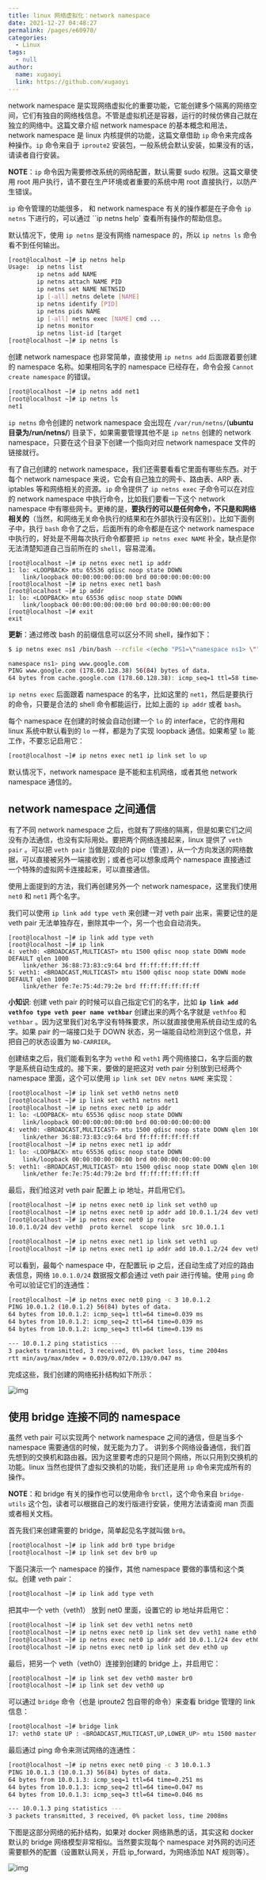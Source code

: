 ```yaml
---
title: linux 网络虚拟化：network namespace
date: 2021-12-27 04:48:27
permalink: /pages/e60970/
categories: 
  - Linux
tags: 
  - null
author: 
  name: xugaoyi
  link: https://github.com/xugaoyi
---
```

network namespace 是实现网络虚拟化的重要功能，它能创建多个隔离的网络空间，它们有独自的网络栈信息。不管是虚拟机还是容器，运行的时候仿佛自己就在独立的网络中。这篇文章介绍 network namespace 的基本概念和用法，network namespace 是 linux 内核提供的功能，这篇文章借助 `ip` 命令来完成各种操作。`ip` 命令来自于 `iproute2` 安装包，一般系统会默认安装，如果没有的话，请读者自行安装。

**NOTE**：`ip` 命令因为需要修改系统的网络配置，默认需要 sudo 权限。这篇文章使用 root 用户执行，请不要在生产环境或者重要的系统中用 root 直接执行，以防产生错误。

`ip` 命令管理的功能很多， 和 network namespace 有关的操作都是在子命令 `ip netns` 下进行的，可以通过 ``ip netns help` 查看所有操作的帮助信息。

默认情况下，使用 `ip netns` 是没有网络 namespace 的，所以 `ip netns ls` 命令看不到任何输出。

```bash
[root@localhost ~]# ip netns help
Usage:  ip netns list
        ip netns add NAME
        ip netns attach NAME PID
        ip netns set NAME NETNSID
        ip [-all] netns delete [NAME]
        ip netns identify [PID]
        ip netns pids NAME
        ip [-all] netns exec [NAME] cmd ...
        ip netns monitor
        ip netns list-id [target
[root@localhost ~]# ip netns ls
```

创建 network namespace 也非常简单，直接使用 `ip netns add` 后面跟着要创建的 namespace 名称。如果相同名字的 namespace 已经存在，命令会报 `Cannot create namespace` 的错误。

```bash
[root@localhost ~]# ip netns add net1
[root@localhost ~]# ip netns ls
net1
```

`ip netns` 命令创建的 network namespace 会出现在 `/var/run/netns/`(**ubuntu目录为/run/netns/**) 目录下，如果需要管理其他不是 `ip netns` 创建的 network namespace，只要在这个目录下创建一个指向对应 network namespace 文件的链接就行。

有了自己创建的 network namespace，我们还需要看看它里面有哪些东西。对于每个 network namespace 来说，它会有自己独立的网卡、路由表、ARP 表、iptables 等和网络相关的资源。`ip` 命令提供了 `ip netns exec` 子命令可以在对应的 network namespace 中执行命令，比如我们要看一下这个 network namespace 中有哪些网卡。更棒的是，**要执行的可以是任何命令，不只是和网络相关的**（当然，和网络无关命令执行的结果和在外部执行没有区别）。比如下面例子中，执行 `bash` 命令了之后，后面所有的命令都是在这个 network namespace 中执行的，好处是不用每次执行命令都要把 `ip netns exec NAME` 补全，缺点是你无法清楚知道自己当前所在的 `shell`，容易混淆。

```
[root@localhost ~]# ip netns exec net1 ip addr
1: lo: <LOOPBACK> mtu 65536 qdisc noop state DOWN
    link/loopback 00:00:00:00:00:00 brd 00:00:00:00:00:00
[root@localhost ~]# ip netns exec net1 bash
[root@localhost ~]# ip addr
1: lo: <LOOPBACK> mtu 65536 qdisc noop state DOWN
    link/loopback 00:00:00:00:00:00 brd 00:00:00:00:00:00
[root@localhost ~]# exit
exit
```

**更新**：通过修改 bash 的前缀信息可以区分不同 shell，操作如下：

```bash
$ ip netns exec ns1 /bin/bash --rcfile <(echo "PS1=\"namespace ns1> \"")

namespace ns1> ping www.google.com
PING www.google.com (178.60.128.38) 56(84) bytes of data.
64 bytes from cache.google.com (178.60.128.38): icmp_seq=1 ttl=58 time=17.6 ms
```

`ip netns exec` 后面跟着 namespace 的名字，比如这里的 `net1`，然后是要执行的命令，只要是合法的 shell 命令都能运行，比如上面的 `ip addr` 或者 `bash`。

每个 namespace 在创建的时候会自动创建一个 `lo` 的 interface，它的作用和 linux 系统中默认看到的 `lo` 一样，都是为了实现 loopback 通信。如果希望 `lo` 能工作，不要忘记启用它：

```bash
[root@localhost ~]# ip netns exec net1 ip link set lo up
```

默认情况下，network namespace 是不能和主机网络，或者其他 network namespace 通信的。

## network namespace 之间通信

有了不同 network namespace 之后，也就有了网络的隔离，但是如果它们之间没有办法通信，也没有实际用处。要把两个网络连接起来，linux 提供了 `veth pair` 。可以把 `veth pair` 当做是双向的 pipe（管道），从一个方向发送的网络数据，可以直接被另外一端接收到；或者也可以想象成两个 namespace 直接通过一个特殊的虚拟网卡连接起来，可以直接通信。

使用上面提到的方法，我们再创建另外一个 network namespace，这里我们使用 `net0` 和 `net1` 两个名字。

我们可以使用 `ip link add type veth` 来创建一对 veth pair 出来，需要记住的是 veth pair 无法单独存在，删除其中一个，另一个也会自动消失。

```
[root@localhost ~]# ip link add type veth
[root@localhost ~]# ip link
4: veth0: <BROADCAST,MULTICAST> mtu 1500 qdisc noop state DOWN mode DEFAULT qlen 1000
    link/ether 36:88:73:83:c9:64 brd ff:ff:ff:ff:ff:ff
5: veth1: <BROADCAST,MULTICAST> mtu 1500 qdisc noop state DOWN mode DEFAULT qlen 1000
    link/ether fe:7e:75:4d:79:2e brd ff:ff:ff:ff:ff:ff
```

**小知识**: 创建 veth pair 的时候可以自己指定它们的名字，比如 **`ip link add vethfoo type veth peer name vethbar`** 创建出来的两个名字就是 `vethfoo` 和 `vethbar` 。因为这里我们对名字没有特殊要求，所以就直接使用系统自动生成的名字。如果 pair 的一端接口处于 DOWN 状态，另一端能自动检测到这个信息，并把自己的状态设置为 `NO-CARRIER`。

创建结束之后，我们能看到名字为 `veth0` 和 `veth1` 两个网络接口，名字后面的数字是系统自动生成的。接下来，要做的是把这对 veth pair 分别放到已经两个 namespace 里面，这个可以使用 `ip link set DEV netns NAME` 来实现：

```bash
[root@localhost ~]# ip link set veth0 netns net0
[root@localhost ~]# ip link set veth1 netns net1
[root@localhost ~]# ip netns exec net0 ip addr
1: lo: <LOOPBACK> mtu 65536 qdisc noop state DOWN
    link/loopback 00:00:00:00:00:00 brd 00:00:00:00:00:00
4: veth0: <BROADCAST,MULTICAST> mtu 1500 qdisc noop state DOWN qlen 1000
    link/ether 36:88:73:83:c9:64 brd ff:ff:ff:ff:ff:ff
[root@localhost ~]# ip netns exec net1 ip addr
1: lo: <LOOPBACK> mtu 65536 qdisc noop state DOWN
    link/loopback 00:00:00:00:00:00 brd 00:00:00:00:00:00
5: veth1: <BROADCAST,MULTICAST> mtu 1500 qdisc noop state DOWN qlen 1000
    link/ether fe:7e:75:4d:79:2e brd ff:ff:ff:ff:ff:ff
```

最后，我们给这对 veth pair 配置上 ip 地址，并启用它们。

```bash
[root@localhost ~]# ip netns exec net0 ip link set veth0 up
[root@localhost ~]# ip netns exec net0 ip addr add 10.0.1.1/24 dev veth0
[root@localhost ~]# ip netns exec net0 ip route
10.0.1.0/24 dev veth0  proto kernel  scope link  src 10.0.1.1

[root@localhost ~]# ip netns exec net1 ip link set veth1 up
[root@localhost ~]# ip netns exec net1 ip addr add 10.0.1.2/24 dev veth1
```

可以看到，最每个 namespace 中，在配置玩 ip 之后，还自动生成了对应的路由表信息，网络 `10.0.1.0/24` 数据报文都会通过 veth pair 进行传输。使用 `ping` 命令可以验证它们的连通性：

```bash
[root@localhost ~]# ip netns exec net0 ping -c 3 10.0.1.2
PING 10.0.1.2 (10.0.1.2) 56(84) bytes of data.
64 bytes from 10.0.1.2: icmp_seq=1 ttl=64 time=0.039 ms
64 bytes from 10.0.1.2: icmp_seq=2 ttl=64 time=0.039 ms
64 bytes from 10.0.1.2: icmp_seq=3 ttl=64 time=0.139 ms

--- 10.0.1.2 ping statistics ---
3 packets transmitted, 3 received, 0% packet loss, time 2004ms
rtt min/avg/max/mdev = 0.039/0.072/0.139/0.047 ms
```

完成这些，我们创建的网络拓扑结构如下所示：

![img](http://img.jssjqd.cn/202111060751772.jpg)

## 使用 bridge 连接不同的 namespace

虽然 veth pair 可以实现两个 network namespace 之间的通信，但是当多个 namespace 需要通信的时候，就无能为力了。
讲到多个网络设备通信，我们首先想到的交换机和路由器。因为这里要考虑的只是同个网络，所以只用到交换机的功能。linux 当然也提供了虚拟交换机的功能，我们还是用 `ip` 命令来完成所有的操作。

**NOTE**：和 bridge 有关的操作也可以使用命令 `brctl`，这个命令来自 `bridge-utils` 这个包，读者可以根据自己的发行版进行安装，使用方法请查阅 man 页面或者相关文档。

首先我们来创建需要的 bridge，简单起见名字就叫做 `br0`。

```bash
[root@localhost ~]# ip link add br0 type bridge
[root@localhost ~]# ip link set dev br0 up
```

下面只演示一个 namespace 的操作，其他 namespace 要做的事情和这个类似。创建 veth pair：

```bash
[root@localhost ~]# ip link add type veth
```

把其中一个 veth（veth1） 放到 net0 里面，设置它的 ip 地址并启用它：

```bash
[root@localhost ~]# ip link set dev veth1 netns net0
[root@localhost ~]# ip netns exec net0 ip link set dev veth1 name eth0
[root@localhost ~]# ip netns exec net0 ip addr add 10.0.1.1/24 dev eth0
[root@localhost ~]# ip netns exec net0 ip link set dev eth0 up
```

最后，把另一个 veth（veth0）连接到创建的 bridge 上，并启用它：

```bash
[root@localhost ~]# ip link set dev veth0 master br0
[root@localhost ~]# ip link set dev veth0 up
```

可以通过 `bridge` 命令（也是 iproute2 包自带的命令）来查看 bridge 管理的 link 信息：

```bash
[root@localhost ~]# bridge link
17: veth0 state UP : <BROADCAST,MULTICAST,UP,LOWER_UP> mtu 1500 master br0 state forwarding priority 32 cost 2
```

最后通过 ping 命令来测试网络的连通性：

```bash
[root@localhost ~]# ip netns exec net0 ping -c 3 10.0.1.3
PING 10.0.1.3 (10.0.1.3) 56(84) bytes of data.
64 bytes from 10.0.1.3: icmp_seq=1 ttl=64 time=0.251 ms
64 bytes from 10.0.1.3: icmp_seq=2 ttl=64 time=0.047 ms
64 bytes from 10.0.1.3: icmp_seq=3 ttl=64 time=0.046 ms

--- 10.0.1.3 ping statistics ---
3 packets transmitted, 3 received, 0% packet loss, time 2008ms
```

下图是这部分网络的拓扑结构，如果对 docker 网络熟悉的话，其实这和 docker 默认的 bridge 网络模型非常相似。当然要实现每个 namespace 对外网的访问还需要额外的配置（设置默认网关，开启 ip_forward，为网络添加 NAT 规则等）。

![img](http://img.jssjqd.cn/202111060751372.jpg)